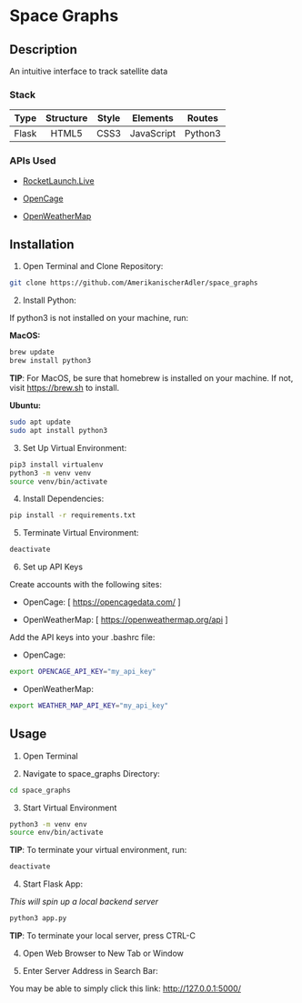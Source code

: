 # Space Graphs

## Description

An intuitive interface to track satellite data

### Stack

| Type  | Structure | Style | Elements   | Routes  |
| :---: | :-------: | :---: | :--------: | :-----: |
| Flask | HTML5     | CSS3  | JavaScript | Python3 |

### APIs Used

* [RocketLaunch.Live](https://www.rocketlaunch.live)

* [OpenCage](https://opencagedata.com/)

* [OpenWeatherMap](https://openweathermap.org/api)

## Installation

1) Open Terminal and Clone Repository:

```bash
git clone https://github.com/AmerikanischerAdler/space_graphs
```

2) Install Python:

If python3 is not installed on your machine, run:

**MacOS:**

```bash
brew update 
brew install python3
``` 

**TIP**: For MacOS, be sure that homebrew is installed on your machine. If not, visit https://brew.sh to install.

**Ubuntu:**

```bash
sudo apt update 
sudo apt install python3
```

3) Set Up Virtual Environment:

```bash
pip3 install virtualenv
python3 -m venv venv
source venv/bin/activate
```

4) Install Dependencies:

```bash
pip install -r requirements.txt
```

5) Terminate Virtual Environment:

```bash
deactivate
```

6) Set up API Keys

Create accounts with the following sites:

* OpenCage: [ https://opencagedata.com/ ]

* OpenWeatherMap: [ https://openweathermap.org/api ]

Add the API keys into your .bashrc file:

* OpenCage:

```bash
export OPENCAGE_API_KEY="my_api_key"
```

* OpenWeatherMap:

```bash
export WEATHER_MAP_API_KEY="my_api_key"
```

## Usage

1) Open Terminal

2) Navigate to space_graphs Directory:

```bash
cd space_graphs
```

3) Start Virtual Environment

```bash
python3 -m venv env
source env/bin/activate
```

**TIP**: To terminate your virtual environment, run:

```bash
deactivate
```

4) Start Flask App:

*This will spin up a local backend server*

```bash
python3 app.py
```

**TIP**: To terminate your local server, press CTRL-C

4) Open Web Browser to New Tab or Window

5) Enter Server Address in Search Bar:

You may be able to simply click this link: http://127.0.0.1:5000/

